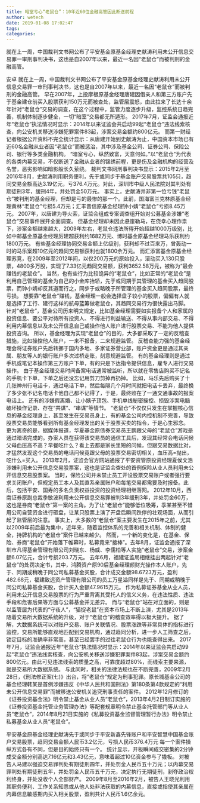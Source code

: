```yaml
---
title: 暗室亏心“老鼠仓”：10年近60位金融高管因此断送前程
author: wetech
date: 2019-01-08 17:02:47
tags: 
categories: 
---
```

就在上一周，中国裁判文书网公布了平安基金原基金经理史献涛利用未公开信息交易罪一审刑事判决书，这也是自2007年以来，最近一名因“老鼠仓”而被判刑的金融高管。
<!-- more -->
安卓
就在上一周，中国裁判文书网公布了平安基金原基金经理史献涛利用未公开信息交易罪一审刑事判决书，这也是自2007年以来，最近一名因“老鼠仓”而被判刑的金融高管。
早在2007年，上投摩根原基金经理唐建因借亲人和第三方账户先于基金建仓前买入股票获利150万元而被查处，监管层震怒，由此拉来了长达十余年针对“老鼠仓”交易的调查，在这个过程中，监管力度逐步升级，监控系统日趋完善，机制体制逐步健全，一切“暗室”交易都无所遁形。
2017年7月，证监会通报近年“老鼠仓”执法情况时显示：2014年以来证监会共启动99起“老鼠仓”违法线索核查，向公安机关移送涉嫌犯罪案件83起，涉案交易金额约800亿元。
而第一财经记者根据公开资料不完全统计显示：从唐建开始到史献涛为止，中国资本市场已有近60名金融从业者因“老鼠仓”而被惩治，其中涉及基金公司、证券公司、保险公司、银行等多类金融机构。
“暗室亏心，纵然致富，天意何如。”以“老鼠仓”为代表的各类内幕交易，不仅断送了金融从业者的锦绣前程，更是伤及金融机构的经营及名誉，恶劣影响如暗影般长久萦绕。
裁判文书网刑事判决书显示：2015年2月至2016年8月，史献涛利用职务便利，先于或同步于基金账户交易股票共105只，趋同交易金额高达3.19亿元，亏376.4万元。对此，深圳市中级人民法院对其判处有期徒刑3年，缓刑4年，并处罚金50万元。
事实上，史献涛并非第一位亏钱“老鼠仓”被判刑的基金经理，但却是亏的最惨的那一个。此前，国海富兰克林原基金经理黄林“老鼠仓”亏损5.4万元；汇丰晋信原基金经理钟小婧“老鼠仓”亏损8.45万元。
2007年，以唐建为导火索，证监会组成专案调查组开始对公募基金涉嫌“老鼠仓”交易事件展开全面调查。
但基金经理却未因此悬崖勒马，在侥幸心理作祟下，涉案金额越来越大，2009年左右，老鼠仓违法所得开始超越1000万级别，比如中邮基金原基金经理厉建超获利约1682万元、博时基金原基金经理马乐获利约1800万元。
有些基金经理协同交易金额上亿级别，获利却不过百来万，曾轰动一时的马乐案超10亿元的趋同交易额获利也就1800余万元。
而汇添富基金原基金经理苏竞，在2009年至2012年间，以仅200万元的原始投入，滚动买入130只股票，4800多万股，实现了7.33亿元趋同交易额，获利3652.58万元，被称为“最会赚钱的老鼠仓”。
当然，也有些行为比较诡异的“老鼠仓”，比如正常的“老鼠仓”是利用自己管理的基金为自己的小金库抬轿，先于或同期于其管理的基金买入趋同股票，而钟小婧却反其道而行之，同步于或略晚于所管理的基金买入趋同股票，最终亏损。
想要靠“老鼠仓”赚钱，基金经理一般会选择盘子较小的股票，偏偏有人就是选择了工行、建行这样的航母蓝筹做老鼠仓，其趋同交易行为很快露出马脚。
针对“老鼠仓”，基金公司历来明文规定，比如基金经理需要如实报备个人和家属的投资信息、要公平对待所有投资人、不得进行利益输送、不得从事内部交易、不得利用内幕信息以及未公开信息自己或操作他人账户进行股票交易、不能为他人提供投资咨询。
所以，基金经理为实现“老鼠仓”的目的，大多都采取了一定的反稽查措施，比如操控他人账户，一来不报备，二来规避监管。
反稽查能力强的基金经理会将证券账户先后转挪于国内多地、多家证券营业部，账户资金更是通过其亲属、朋友等人的银行账户多次过桥走账，刻意规避监管。
有的基金经理则是通过手机或笔记本操作第三方账户下单，有的只是下达指令提供信息，雇专人进行交易操作。
由于基金经理交易时间备案电话通常被监听，所以就在零售店购买不记名的手机卡下单，下单之后还没忘记用剪刀剪掉再扔掉。
比如，马乐先后购买了十几张神州行电话卡，通过电话下单，然后每隔几个月时间就把电话卡丢弃，最终换了多少张不记名电话卡他自己都不记得了，于是，最终败在了一通交通事故的报案电话上。
还有的涉嫌假离婚、让小姨子顶包、手机单线秘密操控、损毁涉案电脑破坏操作记录、存在“共谋”、“串谋”等情节。
“老鼠仓”不仅仅只发生在掌握核心信息的基金经理身上，甚至发生在交易员身上，有的基金公司内控机制不完善，导致股票交易员能够看到所有基金经理发出的关于股票买卖的指令，于是心生邪念。
更为离奇的是，据媒体报道，华夏基金原债券交易员王鹏跟父母的“老鼠仓”游戏是通过暗语完成的。办案人员在获得该交易员的通信工具后，发现其经常会电话问候父母血压高不高？早餐吃什么？看上去都是家长里短的问候，但跟交易数据比对，才猛然发现这个交易员的电话问候竟跟父母的股票交易密切相关，血压高=抛出，吃什么=买入。
2013年2月，证监会官方网站通报了平安资管原投资经理夏侯文浩涉嫌利用未公开信息交易股票案，这也是证监会查处的首例保险从业人员利用未公开信息交易股票案。
当时，保险公司并未禁止员工开设股票交易账户或者强行要求关闭账户，但规定员工本人及其直系亲属账户和每笔交易都需要及时报备。此后，包括平安、国寿的多名负责权益投资的投资经理相继落网。
2012年10月，西南证券原副总裁季敏波利用未公开信息交易罪被判3年缓刑3年，并处罚金60万，这也是券商“老鼠仓”第一案的主角。为了让“老鼠仓”能够低位吸筹，季某甚至不惜用公司自营资金进行砸盘，让某只股票上演了开盘后瞬间跌停的壮观场面，从而引起了监管层的注意。
事实上，大多数的“老鼠仓”案主要发生在2015年之前，尤其以2009年前后最为集中，近年来，随着监控体系的完善和相关机制、体制的健全，持牌机构的“老鼠仓”案件已越来越少。
然而，一个新的变化是，在基金、保险、券商“老鼠仓”开始落下帷幕时，私募竟来“接棒”。去年8月，证监会通报了深圳市凡得基金管理有限公司刘晓东、杨威、李儒柏等人实施“老鼠仓”交易，涉案金额6.07亿元，合计亏损203.7万元。
去年6月，福建证监局相继挂出两起针对“老鼠仓”的处罚决定书，其中，鸿腾资产原90后基金经理颜财光操作本人账户，先于、同期或稍晚于同公司私募基金买股，合计成交金额98.6723万元，盈利482.68元，福建致远资产管理有限公司的员工万星溢同样是先于、同期或稍晚于同公司私募基金买股，合计买入金额47.9615万元。
作为私募证券基金从业人员，利用未公开信息交易股票的行为严重背离其受托人的信义义务，在违法性质、违法手段和危害后果等方面与公募基金并无差异。
而与“老鼠仓”站在对立面的，则是以监管层为代表的“守夜人”，“猫捉老鼠”在资本市场上不断上演，尤其是2013年随着交易所大数据系统的升级，对于“老鼠仓”的稽查效率得以极大提升。
据了解，大数据系统可以对账户交易、账户关联情况、股票涨跌等非常具体的指标进行监控，交易所能够直观地匹配到交易机构，通过趋同分析，进一步人工筛查之后，锁定目标的准确率非常高，甚至已经罢手的过往老鼠仓行为也能查得出来。
2017年7月，证监会通报近年“老鼠仓”执法情况时显示：2014年以来证监会共启动99起“老鼠仓”违法线索核查，向公安机关移送涉嫌犯罪案件83起，涉案交易金额约800亿元。由此可见违法线索的质量之高，可靠度超过80%，而线索主要来源，就是交易所大数据系统。
与此同时，相关的法律法规也在不断完善，2009年2月28日，《刑法修正案(七)》出台，将“老鼠仓”规定为刑事犯罪。原长城基金公司的基金经理韩某是首例涉嫌违反《中华人民共和国刑法》第180条第4款规定的“利用未公开信息交易罪”而被移送公安机关追究刑事责任的案件。
2012年12月修订的《证券投资基金法》明令禁止基金从业人员“老鼠仓”，2013年4月2日制订实施的《证券投资基金托管业务管理办法》等配套规章明令禁止基金托管部门等从业人员“老鼠仓”，2014年8月21日实施的《私募投资基金监督管理暂行办法》明令禁止私募基金从业人员“老鼠仓”。
 
 
平安基金原基金经理史献涛先于或同步于平安新鑫先锋账户和平安智慧中国基金账户交易股票，趋同交易金额人民币3.2亿元，亏损人民币376.4万元
每一个案件操纵方式各有不同，但是目的始终只有一个。
统计显示，开板瞬间成交密集的2分钟成交金额分别高达7.16亿元和3.43亿元，意味着超过10亿资金参与了撬板。
对被告人马建以强迫交易罪判处有期徒刑四年，并处罚金人民币五十万元；以内幕交易罪判处有期徒刑五年，并处罚金人民币五千万元，决定执行无期徒刑，剥夺政治权利终身，并处没收个人全部财产。
2009年8月至2016年2月，被告人王晓光利用其职务便利、工作关系知悉或从他人处非法获取的内幕信息，直接或指使其亲属在内幕信息敏感期内买入相关股票，盈利共计人民币1.6亿余元。
